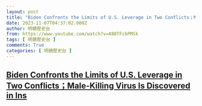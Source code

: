```yaml
---
layout: post
title: "Biden Confronts the Limits of U.S. Leverage in Two Conflicts；Male-Killing Virus Is Discovered in Ins"
date: 2023-11-07T04:37:02.000Z
author: 明鏡歷史台
from: https://www.youtube.com/watch?v=A80TFcbPMSk
tags: [ 明鏡歷史台 ]
comments: True
categories: [ 明鏡歷史台 ]
---
```

<!--1699331822000-->
[Biden Confronts the Limits of U.S. Leverage in Two Conflicts；Male-Killing Virus Is Discovered in Ins](https://www.youtube.com/watch?v=A80TFcbPMSk)
------

<div>

</div>
